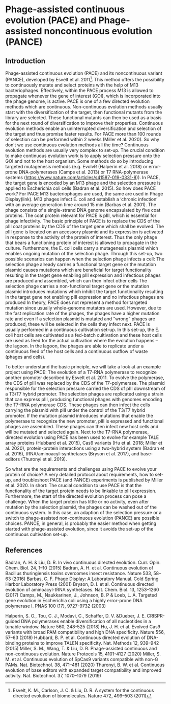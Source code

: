 # Phage-assisted continuous evolution (PACE) and Phage-assisted noncontinuous evolution (PANCE)

## Introduction
Phage-assisted continuous evolution (PACE) and its noncontinuous variant (PANCE), developed by Esvelt et al. 2011[^1]. This method offers the possibility to continuously mutate and select proteins with the help of M13 bacteriophages. Effectively, within the PACE process M13 is allowed to propagate whenever the gene of interest (GOI), which is incorporated into the phage genome, is active.
PACE is one of a few directed evolution methods which are continuous. Non-continuous evolution methods usually start with the diversification of the target, then functional mutants from the library are selected. These functional mutants can then be used as a basis for the next round of diversification to improve their properties. Continuous evolution methods enable an uninterrupted diversification and selection of the target and thus promise faster results. For PACE more than 100 rounds of selection can be performed within 2 weeks (Miller et al. 2020).
So why don’t we use continuous evolution methods all the time? Continuous evolution methods are usually very complex to set-up. The crucial condition to make continuous evolution work is to apply selection pressure onto the GOI and not to the host organism. Some methods do so by introducing targeted mutagenesis methods (e.g. EvolvR (Halperin et al. 2018) or error-prone DNA-polymerases (Camps et al. 2013) or T7 RNA-polymerase systems (https://www.nature.com/articles/s41587-019-0331-8)). In PACE, the target gene is encoded by an M13 phage and the selection pressure is applied to Escherichia coli cells (Badran et al. 2015).
So how does PACE work?
For PACE M13 bacteriophages are used, the same are used in Phage Display(link). M13 phages infect E. coli and establish a ‘chronic infection’ with an average generation time around 15 min (Barbas et al. 2001). The phage consists of a single-strand DNA genome encapsulated by five coat proteins. The coat protein relevant for PACE is pIII, which is essential for phage infectivity. 
The basic principle of PACE is to replace the CDS of the pIII coat proteins by the CDS of the target gene which shall be evolved. The pIII gene is located on an accessory plasmid and its expression is activated in response to the activity of the protein of interest. Thus the only phage that bears a functioning protein of interest is allowed to propagate in the culture. Furthermore, the E. coli cells carry a mutagenesis plasmid which enables ongoing mutation of the selection phage. Through this set-up, two possible scenarios can happen when the selection phage infects a cell:
The selection phage already carries a functional target gene or the mutation plasmid causes mutations which are beneficial for target functionality resulting in the target gene enabling pIII expression and infectious phages are produced and assembled, which can then infect other cells
The selection phage carries a non-functional target gene or the mutation plasmid introduces mutations which inhibit the target functionality resulting in the target gene not enabling pIII expression and no infectious phages are produced
In theory, PACE does not represent a method for targeted mutation since usually whole-genome mutators are used. However, due to the fast replication rate of the phages, the phages have a higher mutation rate and even if a selection plasmid is mutated and “wrong” phages are produced, these will be selected in the cells they infect next.
PACE is usually performed in a continuous cultivation set-up. In this set-up, the E. coli host cells are cultivated as a fed-batch cultivation and these host cells are used as feed for the actual cultivation where the evolution happens – the lagoon. In the lagoon, the phages are able to replicate under a continuous feed of the host cells and a continuous outflow of waste (phages and cells). 

To better understand the basic principle, we will take a look at an example project using PACE: The evolution of a T7-RNA polymerase to recognize another promoter described by Esvelt et al. 2011.
To evolve the polymerase, the CDS of pIII was replaced by the CDS of the T7-polymerase. The plasmid responsible for the selection pressure carried the CDS of pIII downstream of a T3/T7 hybrid promoter. 
The selection phages are replicated using a strain that can express pIII, producing functional phages with genomes encoding the T7-RNA polymerase CDS.
These phages can then infect the cells carrying the plasmid with pIII under the control of the T3/T7 hybrid promoter. If the mutation plasmid introduces mutations that enable the polymerase to recognize the new promoter, pIII is expressed and functional phages are assembled. These phages can then infect new host cells and will be mutated and selected again. 
Next to the T7-RNA polymerase, directed evolution using PACE has been used to evolve for example TALE array proteins (Hubbard et al. 2015), Cas9 variants (Hu et al. 2018; Miller et al. 2020), protein-protein interactions using a two-hybrid system (Badran et al. 2016), tRNA/aminoacyl-synthetases (Bryson et al. 2017), and base-editors (Thuronyi et al. 2019).

So what are the requirements and challenges using PACE to evolve your protein of choice?
A very detailed protocol about requirements, how to set-up, and troubleshoot PACE (and PANCE) experiments is published by Miller et al. 2020. 
In short: The crucial condition to use PACE is that the functionality of the target protein needs to be linkable to pIII expression. 
Furthermore, the start of the directed evolution process can pose a challenge. When the target protein has little or no activity, even after mutation by the selection plasmid, the phages can be washed out of the continuous system. In this case, an adaption of the selection pressure or a switch to phage-assisted non-continuous evolution (PANCE) are possible choices. PANCE, in general, is probably the easier method when getting started with phage-assisted evolution, since it avoids the set-up of the continuous cultivation set-up.


## References

[^1]: Esvelt, K. M., Carlson, J. C. & Liu, D. R. A system for the continuous directed evolution of biomolecules. Nature 472, 499–503 (2011)



Badran, A. H. & Liu, D. R. In vivo continuous directed evolution. Curr. Opin. Chem. Biol. 24, 1–10 (2015)
Badran, A. H. et al. Continuous evolution of Bacillus thuringiensis toxins overcomes insect resistance. Nature 533, 58–63 (2016)
Barbas, C. F. Phage Display: A Laboratory Manual. Cold Spring Harbor Laboratory Press (2001)
Bryson, D. I. et al. Continuous directed evolution of aminoacyl-tRNA synthetases. Nat. Chem. Biol. 13, 1253–1260 (2017)
Camps, M., Naukkarinen, J., Johnson, B. P & Loeb, L. A. Targeted gene evolution in Escherichia coli using a highly error-prone DNA polymerase I. PNAS 100 (17), 9727-9732 (2003)

Halperin, S. O., Tou, C. J., Modavi, C., Schaffer, D. V. &Dueber, J. E. CRISPR-guided DNA polymerases enable diversification of all nucleotides in a tunable window. Nature 560, 248-525 (2018)
Hu, J. H. et al. Evolved Cas9 variants with broad PAM compatibility and high DNA specificity. Nature 556, 57–63 (2018)
Hubbard, B. P. et al. Continuous directed evolution of DNA-binding proteins to improve TALEN specificity. Nat. Methods 12, 939–942 (2015)
Miller, S. M., Wang, T. & Liu, D. R. Phage-assisted continuous and non-continuous evolution. Nature Protocols 15, 4101-4127 (2020)
Miller, S. M. et al. Continuous evolution of SpCas9 variants compatible with non-G PAMs. Nat. Biotechnol. 38, 471–481 (2020)
Thuronyi, B. W. et al. Continuous evolution of base editors with expanded target compatibility and improved activity. Nat. Biotechnol. 37, 1070–1079 (2019)





